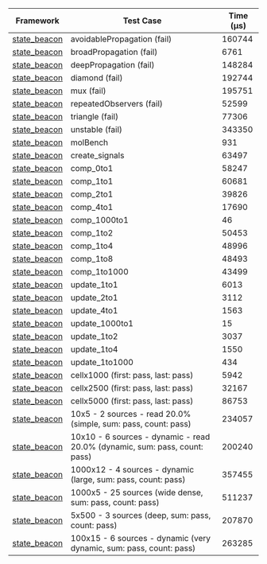 | Framework | Test Case | Time (μs) |
| --- | --- | --- |
| [state_beacon](https://github.com/jinyus/dart_beacon) | avoidablePropagation (fail) | 160744 |
| [state_beacon](https://github.com/jinyus/dart_beacon) | broadPropagation (fail) | 6761 |
| [state_beacon](https://github.com/jinyus/dart_beacon) | deepPropagation (fail) | 148284 |
| [state_beacon](https://github.com/jinyus/dart_beacon) | diamond (fail) | 192744 |
| [state_beacon](https://github.com/jinyus/dart_beacon) | mux (fail) | 195751 |
| [state_beacon](https://github.com/jinyus/dart_beacon) | repeatedObservers (fail) | 52599 |
| [state_beacon](https://github.com/jinyus/dart_beacon) | triangle (fail) | 77306 |
| [state_beacon](https://github.com/jinyus/dart_beacon) | unstable (fail) | 343350 |
| [state_beacon](https://github.com/jinyus/dart_beacon) | molBench | 931 |
| [state_beacon](https://github.com/jinyus/dart_beacon) | create_signals | 63497 |
| [state_beacon](https://github.com/jinyus/dart_beacon) | comp_0to1 | 58247 |
| [state_beacon](https://github.com/jinyus/dart_beacon) | comp_1to1 | 60681 |
| [state_beacon](https://github.com/jinyus/dart_beacon) | comp_2to1 | 39826 |
| [state_beacon](https://github.com/jinyus/dart_beacon) | comp_4to1 | 17690 |
| [state_beacon](https://github.com/jinyus/dart_beacon) | comp_1000to1 | 46 |
| [state_beacon](https://github.com/jinyus/dart_beacon) | comp_1to2 | 50453 |
| [state_beacon](https://github.com/jinyus/dart_beacon) | comp_1to4 | 48996 |
| [state_beacon](https://github.com/jinyus/dart_beacon) | comp_1to8 | 48493 |
| [state_beacon](https://github.com/jinyus/dart_beacon) | comp_1to1000 | 43499 |
| [state_beacon](https://github.com/jinyus/dart_beacon) | update_1to1 | 6013 |
| [state_beacon](https://github.com/jinyus/dart_beacon) | update_2to1 | 3112 |
| [state_beacon](https://github.com/jinyus/dart_beacon) | update_4to1 | 1563 |
| [state_beacon](https://github.com/jinyus/dart_beacon) | update_1000to1 | 15 |
| [state_beacon](https://github.com/jinyus/dart_beacon) | update_1to2 | 3037 |
| [state_beacon](https://github.com/jinyus/dart_beacon) | update_1to4 | 1550 |
| [state_beacon](https://github.com/jinyus/dart_beacon) | update_1to1000 | 434 |
| [state_beacon](https://github.com/jinyus/dart_beacon) | cellx1000 (first: pass, last: pass) | 5942 |
| [state_beacon](https://github.com/jinyus/dart_beacon) | cellx2500 (first: pass, last: pass) | 32167 |
| [state_beacon](https://github.com/jinyus/dart_beacon) | cellx5000 (first: pass, last: pass) | 86753 |
| [state_beacon](https://github.com/jinyus/dart_beacon) | 10x5 - 2 sources - read 20.0% (simple, sum: pass, count: pass) | 234057 |
| [state_beacon](https://github.com/jinyus/dart_beacon) | 10x10 - 6 sources - dynamic - read 20.0% (dynamic, sum: pass, count: pass) | 200240 |
| [state_beacon](https://github.com/jinyus/dart_beacon) | 1000x12 - 4 sources - dynamic (large, sum: pass, count: pass) | 357455 |
| [state_beacon](https://github.com/jinyus/dart_beacon) | 1000x5 - 25 sources (wide dense, sum: pass, count: pass) | 511237 |
| [state_beacon](https://github.com/jinyus/dart_beacon) | 5x500 - 3 sources (deep, sum: pass, count: pass) | 207870 |
| [state_beacon](https://github.com/jinyus/dart_beacon) | 100x15 - 6 sources - dynamic (very dynamic, sum: pass, count: pass) | 263285 |

